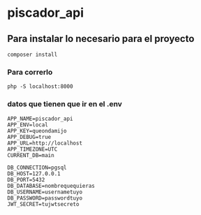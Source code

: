 # piscador_api

## Para instalar lo necesario para el proyecto
```
composer install
```

### Para correrlo
```
php -S localhost:8000
```
### datos que tienen que ir en el .env
```
APP_NAME=piscador_api
APP_ENV=local
APP_KEY=queondamijo
APP_DEBUG=true
APP_URL=http://localhost
APP_TIMEZONE=UTC
CURRENT_DB=main

DB_CONNECTION=pgsql
DB_HOST=127.0.0.1
DB_PORT=5432
DB_DATABASE=nombrequequieras
DB_USERNAME=usernametuyo
DB_PASSWORD=passwordtuyo
JWT_SECRET=tujwtsecreto
```
